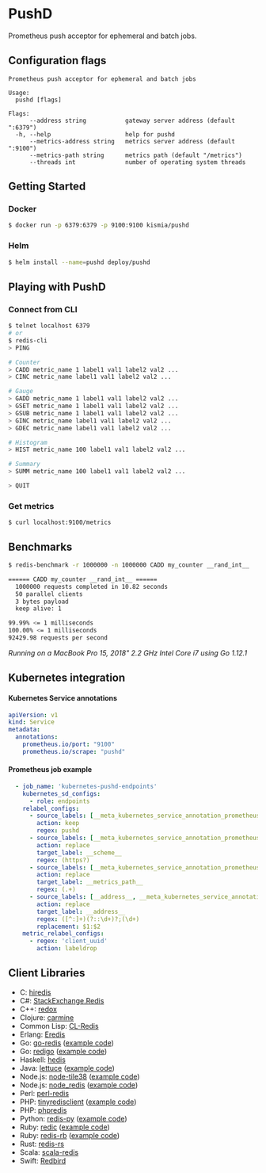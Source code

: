 # PushD
Prometheus push acceptor for ephemeral and batch jobs. 

## Configuration flags
```text
Prometheus push acceptor for ephemeral and batch jobs

Usage:
  pushd [flags]

Flags:
      --address string           gateway server address (default ":6379")
  -h, --help                     help for pushd
      --metrics-address string   metrics server address (default ":9100")
      --metrics-path string      metrics path (default "/metrics")
      --threads int              number of operating system threads

```

## Getting Started

### Docker
```bash
$ docker run -p 6379:6379 -p 9100:9100 kismia/pushd
```

### Helm
```bash
$ helm install --name=pushd deploy/pushd
```

## Playing with PushD

### Connect from CLI
```bash
$ telnet localhost 6379
# or
$ redis-cli
> PING

# Counter
> CADD metric_name 1 label1 val1 label2 val2 ...
> CINC metric_name label1 val1 label2 val2 ...

# Gauge
> GADD metric_name 1 label1 val1 label2 val2 ...
> GSET metric_name 1 label1 val1 label2 val2 ...
> GSUB metric_name 1 label1 val1 label2 val2 ...
> GINC metric_name label1 val1 label2 val2 ...
> GDEC metric_name label1 val1 label2 val2 ...

# Histogram
> HIST metric_name 100 label1 val1 label2 val2 ...

# Summary
> SUMM metric_name 100 label1 val1 label2 val2 ...

> QUIT
```

### Get metrics
```
$ curl localhost:9100/metrics
```

## Benchmarks
```bash
$ redis-benchmark -r 1000000 -n 1000000 CADD my_counter __rand_int__

====== CADD my_counter __rand_int__ ======
  1000000 requests completed in 10.82 seconds
  50 parallel clients
  3 bytes payload
  keep alive: 1

99.99% <= 1 milliseconds
100.00% <= 1 milliseconds
92429.98 requests per second

```

_Running on a MacBook Pro 15, 2018" 2.2 GHz Intel Core i7 using Go 1.12.1_

## Kubernetes integration

#### Kubernetes Service annotations 
```yaml
apiVersion: v1
kind: Service
metadata:
  annotations:
    prometheus.io/port: "9100"
    prometheus.io/scrape: "pushd"
```

#### Prometheus job example
```yaml
  - job_name: 'kubernetes-pushd-endpoints'
    kubernetes_sd_configs:
      - role: endpoints
    relabel_configs:
      - source_labels: [__meta_kubernetes_service_annotation_prometheus_io_scrape]
        action: keep
        regex: pushd
      - source_labels: [__meta_kubernetes_service_annotation_prometheus_io_scheme]
        action: replace
        target_label: __scheme__
        regex: (https?)
      - source_labels: [__meta_kubernetes_service_annotation_prometheus_io_path]
        action: replace
        target_label: __metrics_path__
        regex: (.+)
      - source_labels: [__address__, __meta_kubernetes_service_annotation_prometheus_io_port]
        action: replace
        target_label: __address__
        regex: ([^:]+)(?::\d+)?;(\d+)
        replacement: $1:$2
    metric_relabel_configs:
      - regex: 'client_uuid'
        action: labeldrop
```

## Client Libraries

- C: [hiredis](https://github.com/redis/hiredis)
- C#: [StackExchange.Redis](https://github.com/StackExchange/StackExchange.Redis)
- C++: [redox](https://github.com/hmartiro/redox)
- Clojure: [carmine](https://github.com/ptaoussanis/carmine)
- Common Lisp: [CL-Redis](https://github.com/vseloved/cl-redis)
- Erlang: [Eredis](https://github.com/wooga/eredis)
- Go: [go-redis](https://github.com/go-redis/redis) ([example code](https://github.com/tidwall/tile38/wiki/Go-example-(go-redis)))
- Go: [redigo](https://github.com/gomodule/redigo) ([example code](https://github.com/tidwall/tile38/wiki/Go-example-(redigo)))
- Haskell: [hedis](https://github.com/informatikr/hedis)
- Java: [lettuce](https://github.com/mp911de/lettuce) ([example code](https://github.com/tidwall/tile38/wiki/Java-example-(lettuce)))
- Node.js: [node-tile38](https://github.com/phulst/node-tile38) ([example code](https://github.com/tidwall/tile38/wiki/Node.js-example-(node-tile38)))
- Node.js: [node_redis](https://github.com/NodeRedis/node_redis) ([example code](https://github.com/tidwall/tile38/wiki/Node.js-example-(node-redis)))
- Perl: [perl-redis](https://github.com/PerlRedis/perl-redis)
- PHP: [tinyredisclient](https://github.com/ptrofimov/tinyredisclient) ([example code](https://github.com/tidwall/tile38/wiki/PHP-example-(tinyredisclient)))
- PHP: [phpredis](https://github.com/phpredis/phpredis)
- Python: [redis-py](https://github.com/andymccurdy/redis-py) ([example code](https://github.com/tidwall/tile38/wiki/Python-example))
- Ruby: [redic](https://github.com/amakawa/redic) ([example code](https://github.com/tidwall/tile38/wiki/Ruby-example-(redic)))
- Ruby: [redis-rb](https://github.com/redis/redis-rb) ([example code](https://github.com/tidwall/tile38/wiki/Ruby-example-(redis-rb)))
- Rust: [redis-rs](https://github.com/mitsuhiko/redis-rs)
- Scala: [scala-redis](https://github.com/debasishg/scala-redis)
- Swift: [Redbird](https://github.com/czechboy0/Redbird)